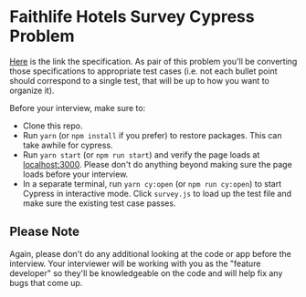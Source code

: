 # Faithlife Hotels Survey Cypress Problem

[Here](https://docs.google.com/document/d/1H11c5rJ4iey9lKar-iisn1Q78zsINdtwHORpqlqKS60/edit) is the link the specification. As pair of this problem you'll be converting those specifications to appropriate test cases (i.e. not each bullet point should correspond to a single test, that will be up to how you want to organize it).

Before your interview, make sure to:

- Clone this repo.
- Run `yarn` (or `npm install` if you prefer) to restore packages. This can take awhile for cypress.
- Run `yarn start` (or `npm run start`) and verify the page loads at [localhost:3000](https://localhost:3000). Please don't do anything beyond making sure the page loads before your interview.
- In a separate terminal, run `yarn cy:open` (or `npm run cy:open`) to start Cypress in interactive mode. Click `survey.js` to load up the test file and make sure the existing test case passes.

## Please Note

Again, please don't do any additional looking at the code or app before the interview. Your interviewer will be working with you as the "feature developer" so they'll be knowledgeable on the code and will help fix any bugs that come up.
